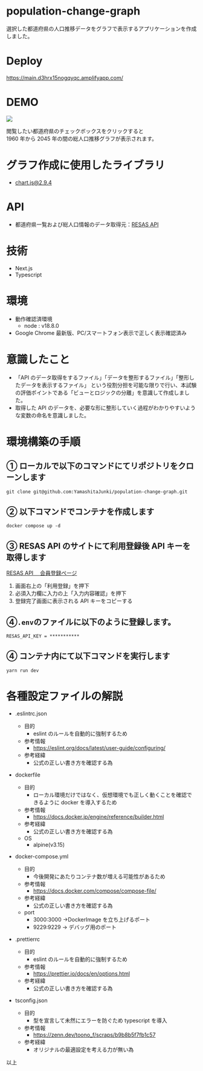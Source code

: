 # population-change-graph

選択した都道府県の人口推移データをグラフで表示するアプリケーションを作成しました。

# Deploy

https://main.d3hrx15nogqyqc.amplifyapp.com/

# DEMO

![](https://user-images.githubusercontent.com/95216275/202092205-362bc07c-c605-48a4-9551-77839a6d0f60.gif)

閲覧したい都道府県のチェックボックスをクリックすると  
1960 年から 2045 年の間の総人口推移グラフが表示されます。

# グラフ作成に使用したライブラリ

- [chart.js@2.9.4](https://www.chartjs.org/)

# API

- 都道府県一覧および総人口情報のデータ取得元：[RESAS API](https://opendata.resas-portal.go.jp/)

# 技術

- Next.js
- Typescript

# 環境

- 動作確認済環境
  - node : v18.8.0
- Google Chrome 最新版、PC/スマートフォン表示で正しく表示確認済み

# 意識したこと

- 「API のデータ取得をするファイル」「データを整形するファイル」「整形したデータを表示するファイル」 という役割分担を可能な限りで行い、本試験の評価ポイントである「ビューとロジックの分離」を意識して作成しました。
- 取得した API のデータを、必要な形に整形していく過程がわかりやすいような変数の命名を意識しました。

# 環境構築の手順

## ① ローカルで以下のコマンドにてリポジトリをクローンします

```
git clone git@github.com:YamashitaJunki/population-change-graph.git
```

## ② 以下コマンドでコンテナを作成します

```
docker compose up -d
```

## ③ RESAS API のサイトにて利用登録後 API キーを取得します

[RESAS API 　会員登録ページ](https://opendata.resas-portal.go.jp/)

1. 画面右上の「利用登録」を押下
2. 必須入力欄に入力の上「入力内容確認」を押下
3. 登録完了画面に表示される API キーをコピーする

## ④`.env`のファイルに以下のように登録します。

```
RESAS_API_KEY = ***********
```

## ④ コンテナ内にて以下コマンドを実行します

```
yarn run dev
```

# 各種設定ファイルの解説

- .eslintrc.json

  - 目的
    - eslint のルールを自動的に強制するため
  - 参考情報
    - https://eslint.org/docs/latest/user-guide/configuring/
  - 参考経緯
    - 公式の正しい書き方を確認する為

- dockerfile

  - 目的
    - ローカル環境だけではなく、仮想環境でも正しく動くことを確認できるように docker を導入するため
  - 参考情報
    - https://docs.docker.jp/engine/reference/builder.html
  - 参考経緯
    - 公式の正しい書き方を確認する為
  - OS
    - alpine(v3.15)

- docker-compose.yml

  - 目的
    - 今後開発にあたりコンテナ数が増える可能性があるため
  - 参考情報
    - https://docs.docker.com/compose/compose-file/
  - 参考経緯
    - 公式の正しい書き方を確認する為
  - port
    - 3000:3000 →DockerImage を立ち上げるポート
    - 9229:9229 → デバッグ用のポート

- .prettierrc

  - 目的
    - eslint のルールを自動的に強制するため
  - 参考情報
    - https://prettier.io/docs/en/options.html
  - 参考経緯
    - 公式の正しい書き方を確認する為

- tsconfig.json

  - 目的
    - 型を宣言して未然にエラーを防ぐため typescript を導入
  - 参考情報
    - https://zenn.dev/toono_f/scraps/b9b8b5f7fb1c57
  - 参考経緯
    - オリジナルの最適設定を考える力が無い為

以上
